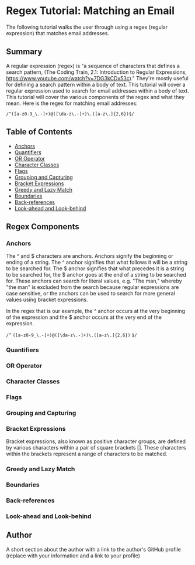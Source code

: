 # Regex Tutorial: Matching an Email

The following tutorial walks the user through using a regex (regular expression) that matches email addresses.

## Summary

A regular expression (regex) is "a sequence of characters that defines a search pattern, (The Coding Train, 2.1: Introduction to Regular Expressions, https://www.youtube.com/watch?v=7DG3kCDx53c)." They're mostly useful for defining a search pattern within a body of text. This tutorial will cover a regular expression used to search for email addresses within a body of text. This tutorial will cover the various components of the regex and what they mean. Here is the regex for matching email addresses:

`/^([a-z0-9_\.-]+)@([\da-z\.-]+)\.([a-z\.]{2,6})$/`

## Table of Contents

- [Anchors](#anchors)
- [Quantifiers](#quantifiers)
- [OR Operator](#or-operator)
- [Character Classes](#character-classes)
- [Flags](#flags)
- [Grouping and Capturing](#grouping-and-capturing)
- [Bracket Expressions](#bracket-expressions)
- [Greedy and Lazy Match](#greedy-and-lazy-match)
- [Boundaries](#boundaries)
- [Back-references](#back-references)
- [Look-ahead and Look-behind](#look-ahead-and-look-behind)

## Regex Components

### Anchors

The ^ and $ characters are anchors. Anchors signify the beginning or ending of a string. The ^ anchor signifies that what follows it will be a string to be searched for. The $ anchor signifies that what precedes it is a string to be searched for, the $ anchor goes at the end of a string to be searched for. These anchors can search for literal values, e.g. "The man," whereby "the man" is excluded from the search because regular expressions are case sensitive, or the anchors can be used to search for more general values using bracket expressions.

In the regex that is our example, the ^ anchor occurs at the very beginning of the expression and the $ anchor occurs at the very end of the expression.

`/^` `([a-z0-9_\.-]+)@([\da-z\.-]+)\.([a-z\.]{2,6})` `$/`

### Quantifiers

### OR Operator

### Character Classes

### Flags

### Grouping and Capturing

### Bracket Expressions

Bracket expressions, also known as positive character groups, are defined by various characters within a pair of square brackets []. These characters within the brackets represent a range of characters to be matched. 

### Greedy and Lazy Match

### Boundaries

### Back-references

### Look-ahead and Look-behind

## Author

A short section about the author with a link to the author's GitHub profile (replace with your information and a link to your profile)
